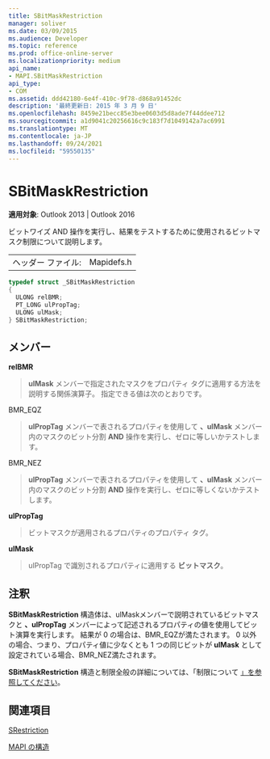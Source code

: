 ```yaml
---
title: SBitMaskRestriction
manager: soliver
ms.date: 03/09/2015
ms.audience: Developer
ms.topic: reference
ms.prod: office-online-server
ms.localizationpriority: medium
api_name:
- MAPI.SBitMaskRestriction
api_type:
- COM
ms.assetid: ddd42180-6e4f-410c-9f78-d868a91452dc
description: '最終更新日: 2015 年 3 月 9 日'
ms.openlocfilehash: 8459e21becc85e3bee0603d5d8ade7f44ddee712
ms.sourcegitcommit: a1d9041c20256616c9c183f7d1049142a7ac6991
ms.translationtype: MT
ms.contentlocale: ja-JP
ms.lasthandoff: 09/24/2021
ms.locfileid: "59550135"
---
```

# <a name="sbitmaskrestriction"></a>SBitMaskRestriction

  
  
**適用対象**: Outlook 2013 | Outlook 2016 
  
ビットワイズ AND 操作を実行し、結果をテストするために使用されるビットマスク制限について説明します。 
  
|||
|:-----|:-----|
|ヘッダー ファイル:  <br/> |Mapidefs.h  <br/> |
   
```cpp
typedef struct _SBitMaskRestriction
{
  ULONG relBMR;
  PT_LONG ulPropTag;
  ULONG ulMask;
} SBitMaskRestriction;

```

## <a name="members"></a>メンバー

 **relBMR**
  
> **ulMask** メンバーで指定されたマスクをプロパティ タグに適用する方法を説明する関係演算子。 指定できる値は次のとおりです。 
    
BMR_EQZ 
  
> **ulPropTag** メンバーで表されるプロパティを使用して **、ulMask** メンバー内のマスクのビット分割 **AND** 操作を実行し、ゼロに等しいかテストします。 
    
BMR_NEZ 
  
> **ulPropTag** メンバーで表されるプロパティを使用して **、ulMask** メンバー内のマスクのビット分割 **AND** 操作を実行し、ゼロに等しくないかテストします。 
    
 **ulPropTag**
  
> ビットマスクが適用されるプロパティのプロパティ タグ。
    
 **ulMask**
  
> ulPropTag で識別されるプロパティに適用する **ビットマスク**。
    
## <a name="remarks"></a>注釈

**SBitMaskRestriction** 構造体は、ulMaskメンバーで説明されているビットマスクと **、ulPropTag** メンバーによって記述されるプロパティの値を使用してビット演算を実行します。  結果が 0 の場合は、BMR_EQZが満たされます。 0 以外の場合、つまり、プロパティ値に少なくとも 1 つの同じビットが **ulMask** として設定されている場合、BMR_NEZ満たされます。
  
**SBitMaskRestriction** 構造と制限全般の詳細については、「制限について [」を参照してください](about-restrictions.md)。
  
## <a name="see-also"></a>関連項目



[SRestriction](srestriction.md)


[MAPI の構造](mapi-structures.md)


